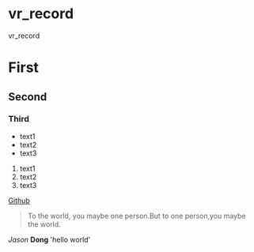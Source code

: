 # vr_record
vr_record

# First
## Second
### Third

- text1
- text2
- text3

1. text1
2. text2
3. text3

[Github](https://github.com/)

> To the world, you maybe one person.But to one person,you maybe the world.

*Jason* **Dong**
'hello world'
